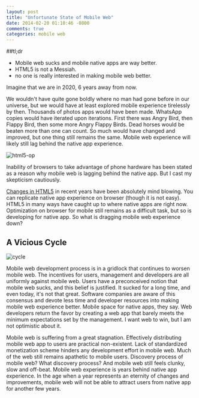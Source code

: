 ```yaml
---
layout: post
title: "Unfortunate State of Mobile Web"
date: 2014-02-20 01:10:46 -0800
comments: true
categories: mobile web
---
```


##tl;dr

- Mobile web sucks and mobile native apps are way better.
- HTML5 is not a Messiah.
- no one is really interested in making mobile web better.

Imagine that we are in 2020, 6 years away from now.

We wouldn't have quite gone boldly where no man had gone before in our 
universe, but we would have at least explored mobile experience tirelessly
by then. Thousands of photos apps would have been made. WhatsApp copies 
would have iterated upon iterations. First there was Angry Bird, then
Flappy Bird, then some more Angry Flappy Birds. Dead horses would be beaten
more than one can count. So much would have changed and improved, but one
thing still remains the same. Mobile web experience will likely still lag behind the native app experience.

![html5-op](http://i.imgur.com/91gZqO4.png)

Inability of browsers to take advantage of phone hardware has been stated
as a reason why mobile web is lagging behind the native app. But I cast
my skepticism cautiously.

[Changes in HTML5](https://developer.mozilla.org/en-US/docs/Web/Guide/HTML/HTML5)
in recent years have been absolutely mind blowing.
You can replicate native
app experience on browser (though it is not easy). HTML5 in many ways have
caught up to where native apps are right now. Optimization on browser for
mobile still remains as a difficult task, but so is developing for
native app. So what is dragging mobile web experience down?

## A Vicious Cycle

![cycle](http://i.imgur.com/GM4tFzI.jpg)

Mobile web development process is in a gridlock that continues to worsen
mobile web. The incentives for users, management and developers are all
uniformly against mobile web. Users have a preconceived notion that mobile
web sucks, and this belief is justified. It sucked for a long time, and even
today, it's not that great. Software companies are aware of this consensus
and devote less time and developer resources into making mobile web 
experience better. Mobile space for native apps, they say.
Web developers return the favor by creating a web app
that barely meets the minimum expectations set by the management. I want
web to win, but I am not optimistic about it.

Mobile web is suffering from a great stagnation. Effectively distributing
mobile web app to users are practical non-existent. Lack of standardized
monetization scheme hinders any development effort in mobile web. Much of
the web still remains apathetic to mobile users. Discovery process of mobile
web? What discovery process? And mobile web still feels clunky, slow and
off-beat. Mobile web experience is years behind native app experience. In
the age when a year represents an eternity of changes and improvements,
mobile web will not be able to attract users from native app for another few
years. 